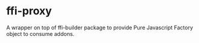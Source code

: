 # ffi-proxy
A wrapper on top of ffi-builder package to provide Pure Javascript Factory object to consume addons.
